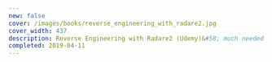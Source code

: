 ```yaml
---
new: false
cover: /images/books/reverse_engineering_with_radare2.jpg
cover_width: 437
description: Reverse Engineering with Radare2 (Udemy)&#58; much needed introduction to Radare2; it has a hands-on approach, which gives a good overview.
completed: 2019-04-11
---
```

